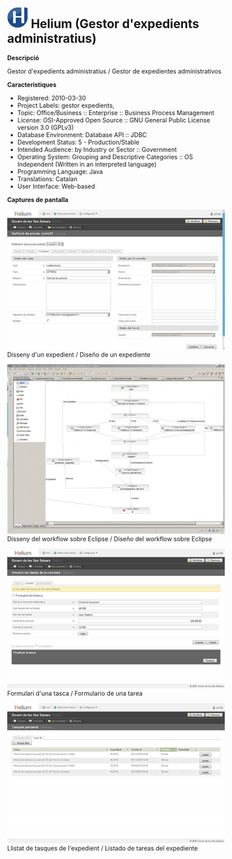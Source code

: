 # ![Logo](https://github.com/GovernIB/maven/raw/binaris/helium/projectinfo_Attachments/icon.jpg) Helium (Gestor d'expedients administratius)


**Descripció**

Gestor d'expedients administratius / Gestor de expedientes administrativos


**Característiques**

* Registered: 2010-03-30
* Project Labels: gestor expedients,
* Topic: Office/Business :: Enterprise :: Business Process Management
* License: OSI-Approved Open Source :: GNU General Public License version 3.0 (GPLv3)
* Database Environment: Database API :: JDBC
* Development Status: 5 - Production/Stable
* Intended Audience: by Industry or Sector :: Government
* Operating System: Grouping and Descriptive Categories :: OS Independent (Written in an interpreted language)
* Programming Language: Java
* Translations: Catalan
* User Interface: Web-based


**Captures de pantalla**

![Disseny d'un expedient / Diseño de un expediente](https://github.com/GovernIB/maven/raw/binaris/helium/projectinfo_Attachments/screenshots/313771.jpg)<br/>
Disseny d'un expedient / Diseño de un expediente


![Disseny del workflow sobre Eclipse / Diseño del workflow sobre Eclipse](https://github.com/GovernIB/maven/raw/binaris/helium/projectinfo_Attachments/screenshots/313773.jpg)<br/>
Disseny del workflow sobre Eclipse / Diseño del workflow sobre Eclipse


![Formulari d'una tasca / Formulario de una tarea](https://github.com/GovernIB/maven/raw/binaris/helium/projectinfo_Attachments/screenshots/313769.jpg)<br/>
Formulari d'una tasca / Formulario de una tarea


![Llistat de tasques de l'expedient / Listado de tareas del expediente](https://github.com/GovernIB/maven/raw/binaris/helium/projectinfo_Attachments/screenshots/313775.jpg)<br/>
Llistat de tasques de l'expedient / Listado de tareas del expediente
